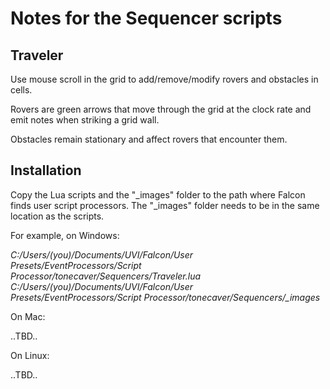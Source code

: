 # Notes for the Sequencer scripts

## Traveler

Use mouse scroll in the grid to add/remove/modify rovers and obstacles in cells.

Rovers are green arrows that move through the grid at the clock rate and emit notes when striking a grid wall.

Obstacles remain stationary and affect rovers that encounter them. 

## Installation

Copy the Lua scripts and the "_images" folder to the path where Falcon finds user script processors. The "_images" folder needs to be in the same location as the scripts.

For example, on Windows:

*C:/Users/(you)/Documents/UVI/Falcon/User Presets/EventProcessors/Script Processor/tonecaver/Sequencers/Traveler.lua
C:/Users/(you)/Documents/UVI/Falcon/User Presets/EventProcessors/Script Processor/tonecaver/Sequencers/_images*

On Mac: 

..TBD..

On Linux: 

..TBD..
